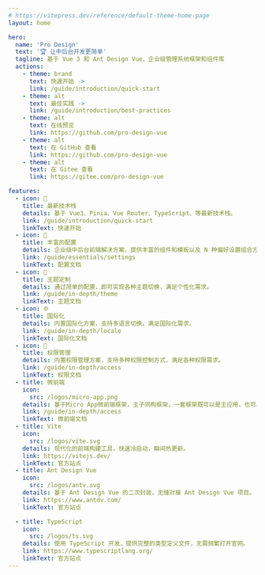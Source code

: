 ```yaml
---
# https://vitepress.dev/reference/default-theme-home-page
layout: home

hero:
  name: 'Pro Design'
  text: '🏆 让中后台开发更简单'
  tagline: 基于 Vue 3 和 Ant Design Vue，企业级管理系统框架和组件库
  actions:
    - theme: brand
      text: 快速开始 ->
      link: /guide/introduction/quick-start
    - theme: alt
      text: 最佳实践 ->
      link: /guide/introduction/best-practices
    - theme: alt
      text: 在线预览
      link: https://github.com/pro-design-vue
    - theme: alt
      text: 在 GitHub 查看
      link: https://github.com/pro-design-vue
    - theme: alt
      text: 在 Gitee 查看
      link: https://gitee.com/pro-design-vue

features:
  - icon: 🚀
    title: 最新技术栈
    details: 基于 Vue3、Pinia、Vue Router、TypeScript、等最新技术栈。
    link: /guide/introduction/quick-start
    linkText: 快速开始
  - icon: 🦄
    title: 丰富的配置
    details: 企业级中后台前端解决方案，提供丰富的组件和模板以及 N 种偏好设置组合方案。
    link: /guide/essentials/settings
    linkText: 配置文档
  - icon: 🎨
    title: 主题定制
    details: 通过简单的配置，即可实现各种主题切换，满足个性化需求。
    link: /guide/in-depth/theme
    linkText: 主题文档
  - icon: 🌐
    title: 国际化
    details: 内置国际化方案，支持多语言切换，满足国际化需求。
    link: /guide/in-depth/locale
    linkText: 国际化文档
  - icon: 🔐
    title: 权限管理
    details: 内置权限管理方案，支持多种权限控制方式，满足各种权限需求。
    link: /guide/in-depth/access
    linkText: 权限文档
  - title: 微前端
    icon:
      src: /logos/micro-app.png
    details: 基于Micro App微前端框架，主子同构框架，一套框架既可以是主应用，也可以是子应用。
    link: /guide/in-depth/access
    linkText: 微前端文档
  - title: Vite
    icon:
      src: /logos/vite.svg
    details: 现代化的前端构建工具，快速冷启动，瞬间热更新。
    link: https://vitejs.dev/
    linkText: 官方站点
  - title: Ant Design Vue
    icon:
      src: /logos/antv.svg
    details: 基于 Ant Design Vue 的二次封装，无缝对接 Ant Design Vue 项目。
    link: https://www.antdv.com/
    linkText: 官方站点

  - title: TypeScript
    icon:
      src: /logos/ts.svg
    details: 使用 TypeScript 开发，提供完整的类型定义文件，无需频繁打开官网。
    link: https://www.typescriptlang.org/
    linkText: 官方站点
---
```



<!-- <script setup>
import { VPTeamMembers } from 'vitepress/theme'

const members = [
  {
    avatar: 'https://www.github.com/yyx990803.png',
    name: 'Shen',
    title: '创建人',
    links: [
      { icon: 'github', link: 'https://github.com/xh-shen' },
    ]
  },
]
</script>

<VPTeamMembers size="small" :members /> -->
